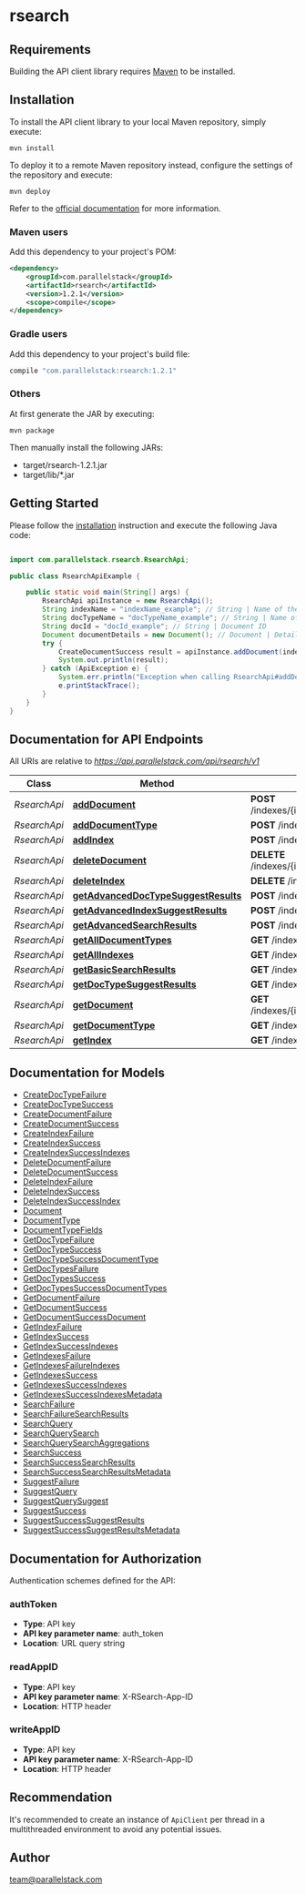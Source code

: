 # rsearch

## Requirements

Building the API client library requires [Maven](https://maven.apache.org/) to be installed.

## Installation

To install the API client library to your local Maven repository, simply execute:

```shell
mvn install
```

To deploy it to a remote Maven repository instead, configure the settings of the repository and execute:

```shell
mvn deploy
```

Refer to the [official documentation](https://maven.apache.org/plugins/maven-deploy-plugin/usage.html) for more information.

### Maven users

Add this dependency to your project's POM:

```xml
<dependency>
    <groupId>com.parallelstack</groupId>
    <artifactId>rsearch</artifactId>
    <version>1.2.1</version>
    <scope>compile</scope>
</dependency>
```

### Gradle users

Add this dependency to your project's build file:

```groovy
compile "com.parallelstack:rsearch:1.2.1"
```

### Others

At first generate the JAR by executing:

    mvn package

Then manually install the following JARs:

* target/rsearch-1.2.1.jar
* target/lib/*.jar

## Getting Started

Please follow the [installation](#installation) instruction and execute the following Java code:

```java

import com.parallelstack.rsearch.RsearchApi;

public class RsearchApiExample {

    public static void main(String[] args) {
        RsearchApi apiInstance = new RsearchApi();
        String indexName = "indexName_example"; // String | Name of the index
        String docTypeName = "docTypeName_example"; // String | Name of the document_type
        String docId = "docId_example"; // String | Document ID
        Document documentDetails = new Document(); // Document | Details of the document
        try {
            CreateDocumentSuccess result = apiInstance.addDocument(indexName, docTypeName, docId, documentDetails);
            System.out.println(result);
        } catch (ApiException e) {
            System.err.println("Exception when calling RsearchApi#addDocument");
            e.printStackTrace();
        }
    }
}

```

## Documentation for API Endpoints

All URIs are relative to *https://api.parallelstack.com/api/rsearch/v1*

Class | Method | HTTP request | Description
------------ | ------------- | ------------- | -------------
*RsearchApi* | [**addDocument**](docs/RsearchApi.md#addDocument) | **POST** /indexes/{index_name}/document_types/{doc_type_name}/documents/{doc_id} | 
*RsearchApi* | [**addDocumentType**](docs/RsearchApi.md#addDocumentType) | **POST** /indexes/{index_name}/document_types/{doc_type_name} | 
*RsearchApi* | [**addIndex**](docs/RsearchApi.md#addIndex) | **POST** /indexes/{index_name} | 
*RsearchApi* | [**deleteDocument**](docs/RsearchApi.md#deleteDocument) | **DELETE** /indexes/{index_name}/document_types/{doc_type_name}/documents/{doc_id} | 
*RsearchApi* | [**deleteIndex**](docs/RsearchApi.md#deleteIndex) | **DELETE** /indexes/{index_name} | 
*RsearchApi* | [**getAdvancedDocTypeSuggestResults**](docs/RsearchApi.md#getAdvancedDocTypeSuggestResults) | **POST** /indexes/{index_name}/document_types/{doc_type_name}/suggest | 
*RsearchApi* | [**getAdvancedIndexSuggestResults**](docs/RsearchApi.md#getAdvancedIndexSuggestResults) | **POST** /indexes/{index_name}/suggest | 
*RsearchApi* | [**getAdvancedSearchResults**](docs/RsearchApi.md#getAdvancedSearchResults) | **POST** /indexes/{index_name}/document_types/{doc_type_name}/search | 
*RsearchApi* | [**getAllDocumentTypes**](docs/RsearchApi.md#getAllDocumentTypes) | **GET** /indexes/{index_name}/document_types | 
*RsearchApi* | [**getAllIndexes**](docs/RsearchApi.md#getAllIndexes) | **GET** /indexes | 
*RsearchApi* | [**getBasicSearchResults**](docs/RsearchApi.md#getBasicSearchResults) | **GET** /indexes/{index_name}/search | 
*RsearchApi* | [**getDocTypeSuggestResults**](docs/RsearchApi.md#getDocTypeSuggestResults) | **GET** /indexes/{index_name}/document_types/{doc_type_name}/suggest | 
*RsearchApi* | [**getDocument**](docs/RsearchApi.md#getDocument) | **GET** /indexes/{index_name}/document_types/{doc_type_name}/documents/{doc_id} | 
*RsearchApi* | [**getDocumentType**](docs/RsearchApi.md#getDocumentType) | **GET** /indexes/{index_name}/document_types/{doc_type_name} | 
*RsearchApi* | [**getIndex**](docs/RsearchApi.md#getIndex) | **GET** /indexes/{index_name} | 


## Documentation for Models

 - [CreateDocTypeFailure](docs/CreateDocTypeFailure.md)
 - [CreateDocTypeSuccess](docs/CreateDocTypeSuccess.md)
 - [CreateDocumentFailure](docs/CreateDocumentFailure.md)
 - [CreateDocumentSuccess](docs/CreateDocumentSuccess.md)
 - [CreateIndexFailure](docs/CreateIndexFailure.md)
 - [CreateIndexSuccess](docs/CreateIndexSuccess.md)
 - [CreateIndexSuccessIndexes](docs/CreateIndexSuccessIndexes.md)
 - [DeleteDocumentFailure](docs/DeleteDocumentFailure.md)
 - [DeleteDocumentSuccess](docs/DeleteDocumentSuccess.md)
 - [DeleteIndexFailure](docs/DeleteIndexFailure.md)
 - [DeleteIndexSuccess](docs/DeleteIndexSuccess.md)
 - [DeleteIndexSuccessIndex](docs/DeleteIndexSuccessIndex.md)
 - [Document](docs/Document.md)
 - [DocumentType](docs/DocumentType.md)
 - [DocumentTypeFields](docs/DocumentTypeFields.md)
 - [GetDocTypeFailure](docs/GetDocTypeFailure.md)
 - [GetDocTypeSuccess](docs/GetDocTypeSuccess.md)
 - [GetDocTypeSuccessDocumentType](docs/GetDocTypeSuccessDocumentType.md)
 - [GetDocTypesFailure](docs/GetDocTypesFailure.md)
 - [GetDocTypesSuccess](docs/GetDocTypesSuccess.md)
 - [GetDocTypesSuccessDocumentTypes](docs/GetDocTypesSuccessDocumentTypes.md)
 - [GetDocumentFailure](docs/GetDocumentFailure.md)
 - [GetDocumentSuccess](docs/GetDocumentSuccess.md)
 - [GetDocumentSuccessDocument](docs/GetDocumentSuccessDocument.md)
 - [GetIndexFailure](docs/GetIndexFailure.md)
 - [GetIndexSuccess](docs/GetIndexSuccess.md)
 - [GetIndexSuccessIndexes](docs/GetIndexSuccessIndexes.md)
 - [GetIndexesFailure](docs/GetIndexesFailure.md)
 - [GetIndexesFailureIndexes](docs/GetIndexesFailureIndexes.md)
 - [GetIndexesSuccess](docs/GetIndexesSuccess.md)
 - [GetIndexesSuccessIndexes](docs/GetIndexesSuccessIndexes.md)
 - [GetIndexesSuccessIndexesMetadata](docs/GetIndexesSuccessIndexesMetadata.md)
 - [SearchFailure](docs/SearchFailure.md)
 - [SearchFailureSearchResults](docs/SearchFailureSearchResults.md)
 - [SearchQuery](docs/SearchQuery.md)
 - [SearchQuerySearch](docs/SearchQuerySearch.md)
 - [SearchQuerySearchAggregations](docs/SearchQuerySearchAggregations.md)
 - [SearchSuccess](docs/SearchSuccess.md)
 - [SearchSuccessSearchResults](docs/SearchSuccessSearchResults.md)
 - [SearchSuccessSearchResultsMetadata](docs/SearchSuccessSearchResultsMetadata.md)
 - [SuggestFailure](docs/SuggestFailure.md)
 - [SuggestQuery](docs/SuggestQuery.md)
 - [SuggestQuerySuggest](docs/SuggestQuerySuggest.md)
 - [SuggestSuccess](docs/SuggestSuccess.md)
 - [SuggestSuccessSuggestResults](docs/SuggestSuccessSuggestResults.md)
 - [SuggestSuccessSuggestResultsMetadata](docs/SuggestSuccessSuggestResultsMetadata.md)


## Documentation for Authorization

Authentication schemes defined for the API:
### authToken

- **Type**: API key
- **API key parameter name**: auth_token
- **Location**: URL query string

### readAppID

- **Type**: API key
- **API key parameter name**: X-RSearch-App-ID
- **Location**: HTTP header

### writeAppID

- **Type**: API key
- **API key parameter name**: X-RSearch-App-ID
- **Location**: HTTP header


## Recommendation

It's recommended to create an instance of `ApiClient` per thread in a multithreaded environment to avoid any potential issues.

## Author

team@parallelstack.com

